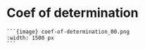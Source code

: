 # Coef of determination

````{div} full-width
```{image} coef-of-determination_00.png
:width: 1500 px
```
````